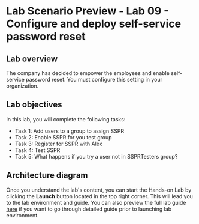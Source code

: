 # Lab Scenario Preview - Lab 09 - Configure and deploy self-service password reset

## Lab overview
The company has decided to empower the employees and enable self-service password reset. You must configure this setting in your organization.

## Lab objectives
In this lab, you will complete the following tasks:

+ Task 1: Add users to a group to assign SSPR
+ Task 2: Enable SSPR for you test group
+ Task 3: Register for SSPR with Alex
+ Task 4: Test SSPR
+ Task 5: What happens if you try a user not in SSPRTesters group?

## Architecture diagram


Once you understand the lab's content, you can start the Hands-on Lab by clicking the **Launch** button located in the top right corner. This will lead you to the lab environment and guide. You can also preview the full lab guide [here](https://experience.cloudlabs.ai/#/labguidepreview/8ebba3e5-7267-4620-a44a-1870b4c6add9) if you want to go through detailed guide prior to launching lab environment.
